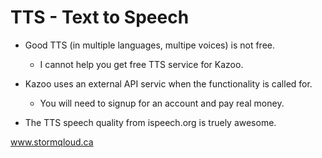 # TTS - Text to Speech

* Good TTS (in multiple languages, multipe voices) is not free.
  * I cannot help you get free TTS service for Kazoo.

* Kazoo uses an external API servic when the functionality is called for.
  *  You will need to signup for an account and pay real money.
  
* The TTS speech quality from ispeech.org is truely awesome.

www.stormqloud.ca
